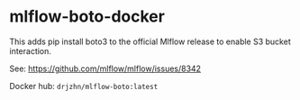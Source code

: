 # mlflow-boto-docker
This adds pip install boto3 to the official Mlflow release to enable S3 bucket interaction. 

See: https://github.com/mlflow/mlflow/issues/8342

Docker hub: `drjzhn/mlflow-boto:latest`
